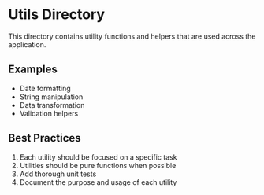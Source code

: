 # Utils Directory

This directory contains utility functions and helpers that are used across the application.

## Examples

- Date formatting
- String manipulation
- Data transformation
- Validation helpers

## Best Practices

1. Each utility should be focused on a specific task
2. Utilities should be pure functions when possible
3. Add thorough unit tests
4. Document the purpose and usage of each utility